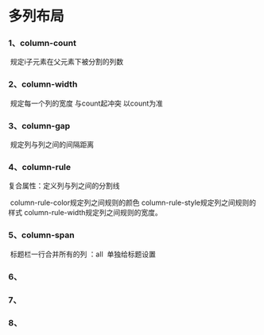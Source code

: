 # 多列布局

### 1、column-count

​		规定i子元素在父元素下被分割的列数

### 2、column-width

​		规定每一个列的宽度     与count起冲突   以count为准

### 3、column-gap

​		规定列与列之间的间隔距离

### 4、column-rule

复合属性：定义列与列之间的分割线

​		 column-rule-color规定列之间规则的颜色
​		 column-rule-style规定列之间规则的样式
​		 column-rule-width规定列之间规则的宽度。

### 5、column-span

​		标题栏一行合并所有的列  ：all
​			单独给标题设置

### 6、

### 7、

### 8、